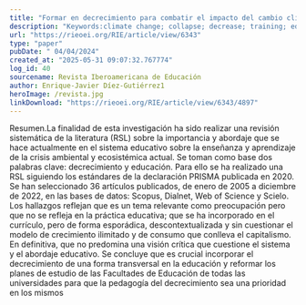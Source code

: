 ```yaml
---
title: "Formar en decrecimiento para combatir el impacto del cambio climático"
description: "Keywords:climate change; collapse; decrease; training; education"
url: "https://rieoei.org/RIE/article/view/6343"
type: "paper"
pubDate: " 04/04/2024"
created_at: "2025-05-31 09:07:32.767774"
log_id: 40
sourcename: Revista Iberoamericana de Educación
author: Enrique-Javier Díez-Gutiérrez1
heroImage: /revista.jpg
linkDownload: "https://rieoei.org/RIE/article/view/6343/4897"
---
```


Resumen.La finalidad de esta investigación ha sido realizar una revisión sistemática de la literatura (RSL) sobre la importancia y abordaje que se hace actualmente en el sistema educativo sobre la enseñanza y aprendizaje de la crisis ambiental y ecosistémica actual. Se toman como base dos palabras clave: decrecimiento y educación. Para ello se ha realizado una RSL siguiendo los estándares de la declaración PRISMA publicada en 2020. Se han seleccionado 36 artículos publicados, de enero de 2005 a diciembre de 2022, en las bases de datos: Scopus, Dialnet, Web of Science y Scielo. Los hallazgos reflejan que es un tema relevante como preocupación pero que no se refleja en la práctica educativa; que se ha incorporado en el currículo, pero de forma esporádica, descontextualizada y sin cuestionar el modelo de crecimiento ilimitado y de consumo que conlleva el capitalismo. En definitiva, que no predomina una visión crítica que cuestione el sistema y el abordaje educativo. Se concluye que es crucial incorporar el decrecimiento de una forma transversal en la educación y reformar los planes de estudio de las Facultades de Educación de todas las universidades para que la pedagogía del decrecimiento sea una prioridad en los mismos
